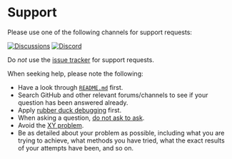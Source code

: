 # Support

Please use one of the following channels for support requests:

[![Discussions](https://img.shields.io/github/discussions/vezel-dev/zig-sdk?color=teal)](https://github.com/vezel-dev/zig-sdk/discussions/categories/questions)
[![Discord](https://img.shields.io/discord/960716713136095232?color=peru&label=discord)](https://discord.gg/GE88ZrPg8j)

Do *not* use the
[issue tracker](https://github.com/vezel-dev/zig-sdk/issues) for support
requests.

When seeking help, please note the following:

* Have a look through [`README.md`](README.md) first.
* Search GitHub and other relevant forums/channels to see if your question has
  been answered already.
* Apply [rubber duck debugging](https://rubberduckdebugging.com) first.
* When asking a question, [do not ask to ask](https://dontasktoask.com).
* Avoid the [XY problem](https://xyproblem.info).
* Be as detailed about your problem as possible, including what you are trying
  to achieve, what methods you have tried, what the exact results of your
  attempts have been, and so on.
